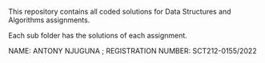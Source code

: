This repository contains all coded solutions for Data Structures and Algorithms assignments.

Each sub folder has the solutions of each assignment.

NAME: ANTONY NJUGUNA ;
REGISTRATION NUMBER: SCT212-0155/2022
